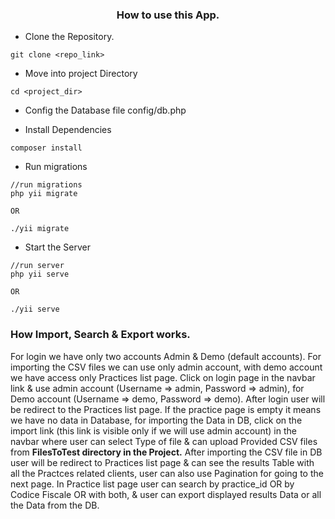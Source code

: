 <p><h3 align="center">How to use this App.</h3></p>

- Clone the Repository.
~~~
git clone <repo_link>
~~~
- Move into project Directory

~~~
cd <project_dir>
~~~

- Config the Database file config/db.php


- Install Dependencies
~~~
composer install
~~~

- Run migrations 

~~~
//run migrations
php yii migrate

OR
 
./yii migrate
~~~

- Start the Server
~~~
//run server
php yii serve

OR

./yii serve
~~~
<p><h3>How Import, Search & Export works.</h3></p>
For login we have only two accounts Admin & Demo (default accounts). For importing the CSV files we can use only admin account, with demo account we have access only Practices list page.  
Click on login page in the navbar link & use admin account (Username => admin, Password => admin), for Demo account (Username => demo, Password => demo). After login user will be redirect to the Practices list page. If the practice page is empty it means we have no data in Database, for importing the Data in DB, click on the import link (this link is visible only if we will use admin account) in the navbar where user can select Type of file & can upload Provided CSV files from <b>FilesToTest directory in the Project.</b>
After importing the CSV file in DB user will be redirect to Practices list page & can see the results Table with all the Practces related clients, user can also use Pagination for going to the next page. In Practice list page user can search by practice_id OR by Codice Fiscale OR with both, & user can export displayed results Data or all the Data from the DB.  


